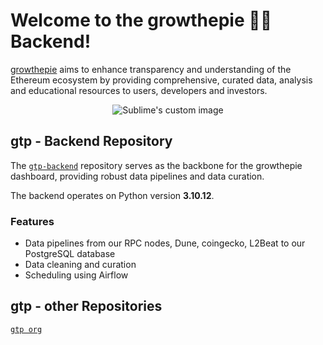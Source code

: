 # Welcome to the growthepie 📏🥧 Backend! 

[growthepie](https://growthepie.xyz/) aims to enhance transparency and understanding of the Ethereum ecosystem by providing comprehensive, curated data, analysis and educational resources to users, developers and investors.

<p align="center">
  <img src="https://github.com/growthepie/.github/assets/90760534/ca2ca39f-657b-4f79-8550-242b4ee9c4ec" alt="Sublime's custom image"/>
</p>

## gtp - Backend Repository

The [`gtp-backend`](https://github.com/growthepie/gtp-backend) repository serves as the backbone for the growthepie dashboard, providing robust data pipelines and data curation.

The backend operates on Python version **3.10.12**.

### Features

- Data pipelines from our RPC nodes, Dune, coingecko, L2Beat to our PostgreSQL database
- Data cleaning and curation
- Scheduling using Airflow

## gtp - other Repositories
[`gtp org`](https://github.com/growthepie)
